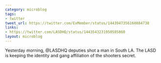 ```yaml
---
category: microblog
tags:
- twitter
tweet_url: https://twitter.com/ExMember/status/1443947356160884738
links:
- https://twitter.com/LASDHQ/status/1443543231950585860
layout: microblog
---
```

Yesterday morning, @LASDHQ deputies shot a man in South LA. The LASD is keeping the identity and gang affiliation of the shooters secret.
